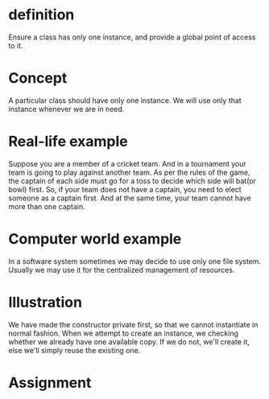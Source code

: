 # definition
Ensure a class has only one instance, and provide a global point of access to it.

# Concept
A particular class should have only one instance. We will use only that instance whenever we are in need.

# Real-life example
Suppose you are a member of a cricket team. And in a tournament your team is going to play against another team. As per the rules of the game, the captain of each side must go for a toss to decide which side will bat(or bowl) first. So, if your team does not have a captain, you need to elect someone as a captain first. And at the same time, your team cannot have more than one captain.

# Computer world example
In a software system sometimes we may decide to use only one file system. Usually we may use it for the centralized management of resources. 

# Illustration
We have made the constructor private first, so that we cannot instantiate in normal fashion. When we attempt to create an instance, we checking whether we already have one available copy. If we do not, we'll create it, else we'll simply reuse the existing one.

# Assignment